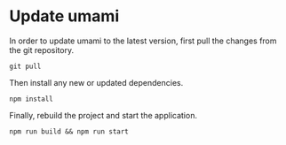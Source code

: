 # Update umami

In order to update umami to the latest version, first pull the changes from the git repository.

```
git pull
```
Then install any new or updated dependencies.

```
npm install
```
Finally, rebuild the project and start the application.

```
npm run build && npm run start
```
